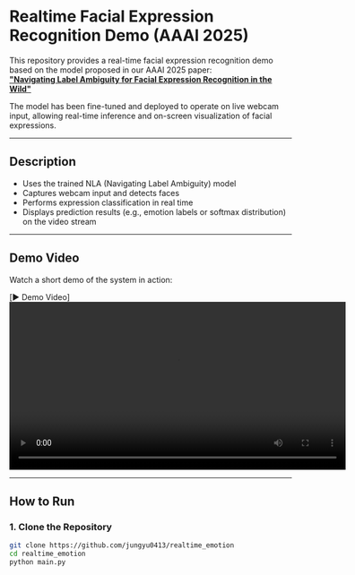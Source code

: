 # Realtime Facial Expression Recognition Demo (AAAI 2025)

This repository provides a real-time facial expression recognition demo based on the model proposed in our AAAI 2025 paper:  
[**"Navigating Label Ambiguity for Facial Expression Recognition in the Wild"**](https://arxiv.org/abs/2502.09993)

The model has been fine-tuned and deployed to operate on live webcam input, allowing real-time inference and on-screen visualization of facial expressions.

---

## Description

- Uses the trained NLA (Navigating Label Ambiguity) model
- Captures webcam input and detects faces
- Performs expression classification in real time
- Displays prediction results (e.g., emotion labels or softmax distribution) on the video stream

---

## Demo Video

Watch a short demo of the system in action:

[▶️ Demo Video]
<video src="https://github.com/user-attachments/assets/6746d16f-fdab-46d8-bbe5-3cb256d124b8" controls width="600">
  Your browser does not support the video tag.
</video>

---

## How to Run

### 1. Clone the Repository
```bash
git clone https://github.com/jungyu0413/realtime_emotion
cd realtime_emotion
python main.py
